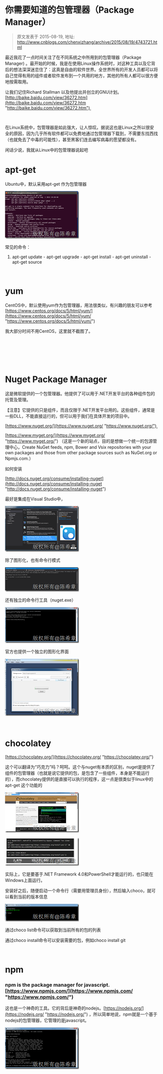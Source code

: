 # 你需要知道的包管理器（Package Manager） 
> 原文发表于 2015-08-19, 地址: http://www.cnblogs.com/chenxizhang/archive/2015/08/19/4743721.html 


最近我花了一点时间关注了在不同系统之中所用到的包管理器（Package Manager) 。最开始的时候，我是在使用Linux操作系统时，对这种工具以及它背后的想法深深迷恋住了：这真是自由的软件世界。全世界所有的开发人员都可以将自己觉得有用的组件或者软件发布到一个共用的地方，其他的所有人都可以很方便地按需取用。

 让我们记住Richard Stallman 以及他提出并创立的GNU计划。[http://baike.baidu.com/view/36272.htm](http://baike.baidu.com/view/36272.htm "http://baike.baidu.com/view/36272.htm") 

  

 在Linux系统中，包管理器是如此强大，让人惊叹。据说这也是Linux之所以很安全的原因，因为几乎所有软件都可以免费地通过包管理器下载到，不需要东找西找（也就免去了中毒的可能性），甚至黑客们连去编写病毒的愿望都没有。

 闲话少说，我就从Linux中的包管理器说起吧

 apt-get
=======

 Ubuntu中，默认采用apt-get 作为包管理器

 [![image](./images/4743721-192243130661633.png "image")](http://images0.cnblogs.com/blog/9072/201508/192243103949916.png)

 常见的命令：

 1. apt-get update - apt-get upgrade - apt-get install - apt-get uninstall - apt-get source

  

 yum
===

 CentOS中，默认使用yum作为包管理器，用法很类似，有兴趣的朋友可以参考 [https://www.centos.org/docs/5/html/yum/](https://www.centos.org/docs/5/html/yum/ "https://www.centos.org/docs/5/html/yum/")

 我大部分时间不用CentOS，这里就不截图了。

  

  

  

 Nuget Package Manager
=====================

 这是微软提供的一个包管理器。他提供了可以用于.NET开发平台的各种组件包的托管及管理。

 【注意】它提供的只是组件，而且仅限于.NET开发平台用的。这些组件，通常是一些DLL，不能直接运行的，但可以用于我们在具体开发的项目中。

 [https://www.nuget.org/](https://www.nuget.org/ "https://www.nuget.org/") 

 [https://www.myget.org/](https://www.myget.org/ "https://www.myget.org/") （这是一个新的站点，目的是想做一个统一的包源管理中心，Create NuGet feeds, npm, Bower and Vsix repositories with your own packages and those from other package sources such as NuGet.org or Npmjs.com.）

 如何安装

 [http://docs.nuget.org/consume/installing-nuget](http://docs.nuget.org/consume/installing-nuget "http://docs.nuget.org/consume/installing-nuget")

 最好是集成在Visual Studio中，

 [![image](./images/4743721-192243224888010.png "image")](http://images0.cnblogs.com/blog/9072/201508/192243185506106.png)

 除了图形化，也有命令行模式

 [![image](./images/4743721-192243257854084.png "image")](http://images0.cnblogs.com/blog/9072/201508/192243247065654.png)

 还有独立的命令行工具（nuget.exe）

 [![image](./images/4743721-192243290819157.png "image")](http://images0.cnblogs.com/blog/9072/201508/192243276754928.png)

 官方也提供一个独立的图形化界面

 [![image](./images/4743721-192243335819932.png "image")](http://images0.cnblogs.com/blog/9072/201508/192243316919088.png)

  

 chocolatey
==========

 [https://chocolatey.org/](https://chocolatey.org/ "https://chocolatey.org/")

 这个可以翻译为“巧克力”吗？呵呵。这个与nuget有本质的区别，nuget是提供了组件的包管理器（也就是说它提供的包，是包含了一些组件，本身是不能运行的），而chocolatey提供的是直接可以执行的程序，这一点是很类似于linux中的 apt-get 这个功能的

 [![image](./images/4743721-192243430198783.png "image")](http://images0.cnblogs.com/blog/9072/201508/192243413004524.png)

 [![image](./images/4743721-192243504561588.png "image")](http://images0.cnblogs.com/blog/9072/201508/192243489103316.png)

 实际上，它是要基于.NET Framework 4.0和PowerShell才能运行的，也只能在Windows上面运行。

 安装好之后，随便启动一个命令行（需要用管理员身份），然后输入choco，就可以看到当前的版本信息

 [![image](./images/4743721-192243524562932.png "image")](http://images0.cnblogs.com/blog/9072/201508/192243515975504.png)

 通过choco list命令可以获取到当前所有的包的列表

 通过choco install命令可以安装需要的包，例如choco install git

  

 npm
===

 ### npm is the package manager for javascript. [https://www.npmjs.com/](https://www.npmjs.com/ "https://www.npmjs.com/")

 这也是一个神奇的工具。它的背后是神奇的nodejs。[https://nodejs.org/](https://nodejs.org/ "https://nodejs.org/") ，所以简单地说，npm就是一个基于nodejs的包管理器，它管理的是javascript。

 [![image](./images/4743721-192243562062078.png "image")](http://images0.cnblogs.com/blog/9072/201508/192243547532834.png)

